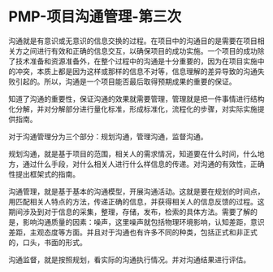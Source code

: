# PMP-项目沟通管理-第三次

沟通就是有意识或无意识的信息交换的过程。在项目中的沟通目的是需要在项目相关方之间进行有效和正确的信息交互，以确保项目的成功实施。一个项目的成功除了技术准备和资源准备外，在整个过程中的沟通是十分重要的，因为在项目实施中的冲突，本质上都是因为这样或那样的信息不对等，信息理解的差异导致的沟通失败引起的。所以，沟通是一个项目能否最后取得预期成果的重要的保证。

知道了沟通的重要性，保证沟通的效果就需要管理，管理就是把一件事情进行结构化分解，并对分解部分进行量化标准，形成标准化，流程化的步骤，对实际实施提供指南。

对于沟通管理分为三个部分：规划沟通，管理沟通，监督沟通。

规划沟通，就是基于项目的范围，相关人的需求情况，知道要在什么时间，什么地方，通过什么手段，对什么相关人进行什么样信息的传递。对沟通的有效性，正确性提出框架式的指南。

沟通管理，就是基于基本的沟通模型，开展沟通活动。这就是要在规划的时间点，用匹配相关人特点的方法，传递正确的信息，并获得相关人的信息反馈的过程。这期间涉及到对于信息的采集，整理，存储，发布，检索的具体方法。需要了解的是，影响沟通质量的因素：噪声，这里噪声就包括物理环境影响，认知差距，意识差距，主观态度等方面。并且对于沟通也有许多不同的种类，包括正式和非正式的，口头，书面的形式。

沟通监督，就是按照规划，看实际的沟通执行情况。并对沟通结果进行评估。